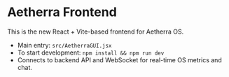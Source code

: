 # Aetherra Frontend

This is the new React + Vite-based frontend for Aetherra OS.

- Main entry: `src/AetherraGUI.jsx`
- To start development: `npm install && npm run dev`
- Connects to backend API and WebSocket for real-time OS metrics and chat.
